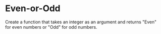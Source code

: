 # Even-or-Odd
Create a function that takes an integer as an argument and returns "Even" for even numbers or "Odd" for odd numbers.
